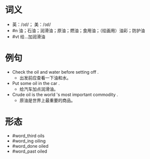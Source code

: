 # 词义
- 英：/ɔɪl/； 美：/ɔɪl/
- #n 油；石油；润滑油；原油；燃油；食用油；（绘画用）油彩；防护油
- #vt 给…加润滑油
# 例句
- Check the oil and water before setting off .
	- 出发前应查看一下油和水。
- Put some oil in the car .
	- 给汽车加点润滑油。
- Crude oil is the world 's most important commodity .
	- 原油是世界上最重要的商品。
# 形态
- #word_third oils
- #word_ing oiling
- #word_done oiled
- #word_past oiled
